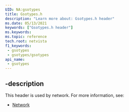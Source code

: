 ```yaml
---
UID: NA:gsotypes
title: Gsotypes.h
description: "Learn more about: Gsotypes.h header"
ms.date: 05/13/2021
keywords: ["Gsotypes.h header"]
ms.keywords: 
ms.topic: reference
tech.root: netvista
f1_keywords:
 - gsotypes
 - gsotypes/gsotypes
api_name:
 - gsotypes
---
```



## -description

This header is used by network. For more information, see:

- [Network](../_netvista/index.md)

